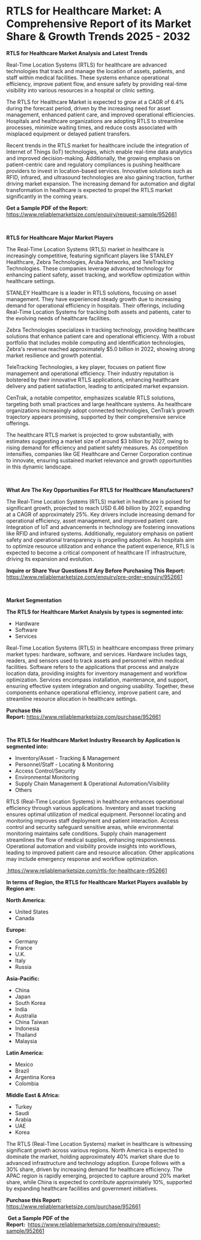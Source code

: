 <p><h1>RTLS for Healthcare Market: A Comprehensive Report of its Market Share & Growth Trends 2025 - 2032</h1></p><p><strong>RTLS for Healthcare Market Analysis and Latest Trends</strong></p>
<p><p>Real-Time Location Systems (RTLS) for healthcare are advanced technologies that track and manage the location of assets, patients, and staff within medical facilities. These systems enhance operational efficiency, improve patient flow, and ensure safety by providing real-time visibility into various resources in a hospital or clinic setting.</p><p>The RTLS for Healthcare Market is expected to grow at a CAGR of 6.4% during the forecast period, driven by the increasing need for asset management, enhanced patient care, and improved operational efficiencies. Hospitals and healthcare organizations are adopting RTLS to streamline processes, minimize waiting times, and reduce costs associated with misplaced equipment or delayed patient transfers.</p><p>Recent trends in the RTLS market for healthcare include the integration of Internet of Things (IoT) technologies, which enable real-time data analytics and improved decision-making. Additionally, the growing emphasis on patient-centric care and regulatory compliances is pushing healthcare providers to invest in location-based services. Innovative solutions such as RFID, infrared, and ultrasound technologies are also gaining traction, further driving market expansion. The increasing demand for automation and digital transformation in healthcare is expected to propel the RTLS market significantly in the coming years.</p></p>
<p><strong>Get a Sample PDF of the Report:&nbsp;</strong> <a href="https://www.reliablemarketsize.com/enquiry/request-sample/952661?utm_campaign=3183&utm_medium=2&utm_source=Github&utm_content=ia&utm_term=17042025&utm_id=rtls-for-healthcare">https://www.reliablemarketsize.com/enquiry/request-sample/952661</a></p>
<p>&nbsp;</p>
<p><strong>RTLS for Healthcare Major Market Players</strong></p>
<p><p>The Real-Time Location Systems (RTLS) market in healthcare is increasingly competitive, featuring significant players like STANLEY Healthcare, Zebra Technologies, Aruba Networks, and TeleTracking Technologies. These companies leverage advanced technology for enhancing patient safety, asset tracking, and workflow optimization within healthcare settings.</p><p>STANLEY Healthcare is a leader in RTLS solutions, focusing on asset management. They have experienced steady growth due to increasing demand for operational efficiency in hospitals. Their offerings, including Real-Time Location Systems for tracking both assets and patients, cater to the evolving needs of healthcare facilities.</p><p>Zebra Technologies specializes in tracking technology, providing healthcare solutions that enhance patient care and operational efficiency. With a robust portfolio that includes mobile computing and identification technologies, Zebra's revenue reached approximately $5.0 billion in 2022, showing strong market resilience and growth potential.</p><p>TeleTracking Technologies, a key player, focuses on patient flow management and operational efficiency. Their industry reputation is bolstered by their innovative RTLS applications, enhancing healthcare delivery and patient satisfaction, leading to anticipated market expansion.</p><p>CenTrak, a notable competitor, emphasizes scalable RTLS solutions, targeting both small practices and large healthcare systems. As healthcare organizations increasingly adopt connected technologies, CenTrak’s growth trajectory appears promising, supported by their comprehensive service offerings.</p><p>The healthcare RTLS market is projected to grow substantially, with estimates suggesting a market size of around $3 billion by 2027, owing to rising demand for efficiency and patient safety measures. As competition intensifies, companies like GE Healthcare and Cerner Corporation continue to innovate, ensuring sustained market relevance and growth opportunities in this dynamic landscape.</p></p>
<p>&nbsp;</p>
<p><strong>What Are The Key Opportunities For RTLS for Healthcare Manufacturers?</strong></p>
<p><p>The Real-Time Location Systems (RTLS) market in healthcare is poised for significant growth, projected to reach USD 6.46 billion by 2027, expanding at a CAGR of approximately 25%. Key drivers include increasing demand for operational efficiency, asset management, and improved patient care. Integration of IoT and advancements in technology are fostering innovations like RFID and infrared systems. Additionally, regulatory emphasis on patient safety and operational transparency is propelling adoption. As hospitals aim to optimize resource utilization and enhance the patient experience, RTLS is expected to become a critical component of healthcare IT infrastructure, driving its expansion and evolution.</p></p>
<p><strong>Inquire or Share Your Questions If Any Before Purchasing This Report:</strong> <a href="https://www.reliablemarketsize.com/enquiry/pre-order-enquiry/952661?utm_campaign=3183&utm_medium=2&utm_source=Github&utm_content=ia&utm_term=17042025&utm_id=rtls-for-healthcare">https://www.reliablemarketsize.com/enquiry/pre-order-enquiry/952661</a></p>
<p>&nbsp;</p>
<p><strong>Market Segmentation</strong></p>
<p><strong>The RTLS for Healthcare Market Analysis by types is segmented into:</strong></p>
<p><ul><li>Hardware</li><li>Software</li><li>Services</li></ul></p>
<p><p>Real-Time Location Systems (RTLS) in healthcare encompass three primary market types: hardware, software, and services. Hardware includes tags, readers, and sensors used to track assets and personnel within medical facilities. Software refers to the applications that process and analyze location data, providing insights for inventory management and workflow optimization. Services encompass installation, maintenance, and support, ensuring effective system integration and ongoing usability. Together, these components enhance operational efficiency, improve patient care, and streamline resource allocation in healthcare settings.</p></p>
<p><strong>Purchase this Report:&nbsp;</strong><a href="https://www.reliablemarketsize.com/purchase/952661?utm_campaign=3183&utm_medium=2&utm_source=Github&utm_content=ia&utm_term=17042025&utm_id=rtls-for-healthcare">https://www.reliablemarketsize.com/purchase/952661</a></p>
<p>&nbsp;</p>
<p><strong>The RTLS for Healthcare Market Industry Research by Application is segmented into:</strong></p>
<p><ul><li>Inventory/Asset - Tracking & Management</li><li>Personnel/Staff - Locating & Monitoring</li><li>Access Control/Security</li><li>Environmental Monitoring</li><li>Supply Chain Management & Operational Automation/Visibility</li><li>Others</li></ul></p>
<p><p>RTLS (Real-Time Location Systems) in healthcare enhances operational efficiency through various applications. Inventory and asset tracking ensures optimal utilization of medical equipment. Personnel locating and monitoring improves staff deployment and patient interaction. Access control and security safeguard sensitive areas, while environmental monitoring maintains safe conditions. Supply chain management streamlines the flow of medical supplies, enhancing responsiveness. Operational automation and visibility provide insights into workflows, leading to improved patient care and resource allocation. Other applications may include emergency response and workflow optimization.</p></p>
<p><a href="https://www.reliablemarketsize.com/rtls-for-healthcare-r952661?utm_campaign=3183&utm_medium=2&utm_source=Github&utm_content=ia&utm_term=17042025&utm_id=rtls-for-healthcare">&nbsp;https://www.reliablemarketsize.com/rtls-for-healthcare-r952661</a></p>
<p><strong>In terms of Region, the RTLS for Healthcare Market Players available by Region are:</strong></p>
<p>
    <p> <strong> North America: </strong>
        <ul>
            <li>United States</li>
            <li>Canada</li>
        </ul>
        </p> 
    <p> <strong> Europe: </strong>
        <ul>
            <li>Germany</li>
            <li>France</li>
            <li>U.K.</li>
            <li>Italy</li>
            <li>Russia</li>
        </ul>
        </p> 
    <p> <strong> Asia-Pacific: </strong>
        <ul>
            <li>China</li>
            <li>Japan</li>
            <li>South Korea</li>
            <li>India</li>
            <li>Australia</li>
            <li>China Taiwan</li>
            <li>Indonesia</li>
            <li>Thailand</li>
            <li>Malaysia</li>
        </ul>
        </p> 
    <p> <strong> Latin America: </strong>
        <ul>
            <li>Mexico</li>
            <li>Brazil</li>
            <li>Argentina Korea</li>
            <li>Colombia</li>
        </ul>
        </p> 
    <p> <strong> Middle East & Africa: </strong>
        <ul>
            <li>Turkey</li>
            <li>Saudi</li>
            <li>Arabia</li>
            <li>UAE</li>
            <li>Korea</li>
        </ul>
    </p>
    </p>
<p><p>The RTLS (Real-Time Location Systems) market in healthcare is witnessing significant growth across various regions. North America is expected to dominate the market, holding approximately 40% market share due to advanced infrastructure and technology adoption. Europe follows with a 30% share, driven by increasing demand for healthcare efficiency. The APAC region is rapidly emerging, projected to capture around 20% market share, while China is expected to contribute approximately 10%, supported by expanding healthcare facilities and government initiatives.</p></p>
<p><strong>Purchase this Report: </strong><a href="https://www.reliablemarketsize.com/purchase/952661?utm_campaign=3183&utm_medium=2&utm_source=Github&utm_content=ia&utm_term=17042025&utm_id=rtls-for-healthcare">https://www.reliablemarketsize.com/purchase/952661</a></p>
<p>&nbsp;<strong>Get a Sample PDF of the Report:&nbsp;&nbsp;</strong><a href="https://www.reliablemarketsize.com/enquiry/request-sample/952661?utm_campaign=3183&utm_medium=2&utm_source=Github&utm_content=ia&utm_term=17042025&utm_id=rtls-for-healthcare">https://www.reliablemarketsize.com/enquiry/request-sample/952661</a></p>
<p><strong></strong></p>
<p><p></p><p></p><p></p></p>